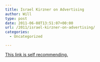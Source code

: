 ```yaml
---
title: Israel Kirzner on Advertising
author: Will
type: post
date: 2011-06-08T13:51:07+00:00
url: /2011/israel-kirzner-on-advertising/
categories:
  - Uncategorized

---
```

[This link is self recommending.][1]

&nbsp;

 [1]: http://fee.org/wp-content/uploads/2011/01/Kirzner-Advertising-Lecture2.pdf